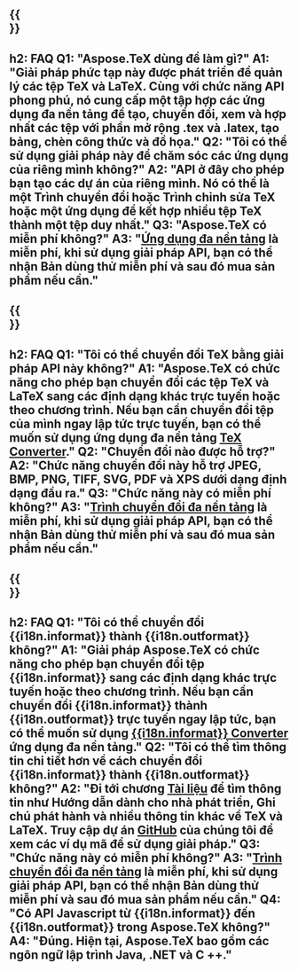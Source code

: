 ﻿---
translation: true
deploy: false
---

{{<section faq>}}
---
h2: FAQ
Q1: "Aspose.TeX dùng để làm gì?"
A1: "Giải pháp phức tạp này được phát triển để quản lý các tệp TeX và LaTeX. Cùng với chức năng API phong phú, nó cung cấp một tập hợp các ứng dụng đa nền tảng để tạo, chuyển đổi, xem và hợp nhất các tệp với phần mở rộng .tex và .latex, tạo bảng, chèn công thức và đồ họa."
Q2: "Tôi có thể sử dụng giải pháp này để chăm sóc các ứng dụng của riêng mình không?"
A2: "API ở đây cho phép bạn tạo các dự án của riêng mình. Nó có thể là một Trình chuyển đổi hoặc Trình chỉnh sửa TeX hoặc một ứng dụng để kết hợp nhiều tệp TeX thành một tệp duy nhất."
Q3: "Aspose.TeX có miễn phí không?"
A3: "[Ứng dụng đa nền tảng](https://products.aspose.app/tex/application) là miễn phí, khi sử dụng giải pháp API, bạn có thể nhận Bản dùng thử miễn phí và sau đó mua sản phẩm nếu cần."
---

{{<section faq-converter>}}
---
h2: FAQ
Q1: "Tôi có thể chuyển đổi TeX bằng giải pháp API này không?"
A1: "Aspose.TeX có chức năng cho phép bạn chuyển đổi các tệp TeX và LaTeX sang các định dạng khác trực tuyến hoặc theo chương trình. Nếu bạn cần chuyển đổi tệp của mình ngay lập tức trực tuyến, bạn có thể muốn sử dụng ứng dụng đa nền tảng [TeX Converter](https://products.aspose.app/tex/conversion/)."
Q2: "Chuyển đổi nào được hỗ trợ?"
A2: "Chức năng chuyển đổi này hỗ trợ JPEG, BMP, PNG, TIFF, SVG, PDF và XPS dưới dạng định dạng đầu ra."
Q3: "Chức năng này có miễn phí không?"
A3: "[Trình chuyển đổi đa nền tảng](https://products.aspose.app/tex/conversion) là miễn phí, khi sử dụng giải pháp API, bạn có thể nhận Bản dùng thử miễn phí và sau đó mua sản phẩm nếu cần."
---

{{<section faq-converter-child>}}
---
h2: FAQ
Q1: "Tôi có thể chuyển đổi {{i18n.informat}} thành {{i18n.outformat}} không?"
A1: "Giải pháp Aspose.TeX có chức năng cho phép bạn chuyển đổi tệp {{i18n.informat}} sang các định dạng khác trực tuyến hoặc theo chương trình. Nếu bạn cần chuyển đổi {{i18n.informat}} thành {{i18n.outformat}} trực tuyến ngay lập tức, bạn có thể muốn sử dụng [{{i18n.informat}} Converter](https://products.aspose.app/tex/convert/{{i18n.informatLower}}) ứng dụng đa nền tảng."
Q2: "Tôi có thể tìm thông tin chi tiết hơn về cách chuyển đổi {{i18n.informat}} thành {{i18n.outformat}} không?"
A2: "Đi tới chương [Tài liệu](https://docs.aspose.com/tex/) để tìm thông tin như Hướng dẫn dành cho nhà phát triển, Ghi chú phát hành và nhiều thông tin khác về TeX và LaTeX. Truy cập dự án [GitHub](https://github.com/aspose-tex) của chúng tôi để xem các ví dụ mã để sử dụng giải pháp."
Q3: "Chức năng này có miễn phí không?"
A3: "[Trình chuyển đổi đa nền tảng](https://products.aspose.app/tex/conversion) là miễn phí, khi sử dụng giải pháp API, bạn có thể nhận Bản dùng thử miễn phí và sau đó mua sản phẩm nếu cần."
Q4: "Có API Javascript từ {{i18n.informat}} đến {{i18n.outformat}} trong Aspose.TeX không?"
A4: "Đúng. Hiện tại, Aspose.TeX bao gồm các ngôn ngữ lập trình Java, .NET và C ++."
---

